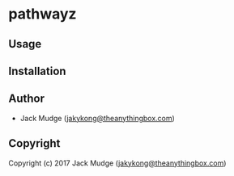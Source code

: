# pathwayz



## Usage

## Installation

## Author

* Jack Mudge (jakykong@theanythingbox.com)

## Copyright

Copyright (c) 2017 Jack Mudge (jakykong@theanythingbox.com)

